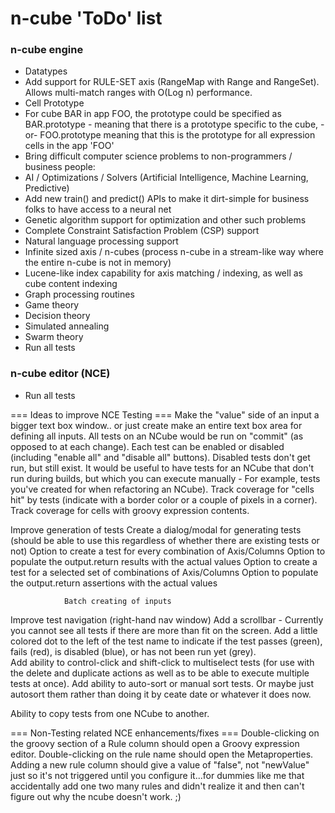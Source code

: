 n-cube 'ToDo' list
======
### n-cube engine
* Datatypes
 * Add support for RULE-SET axis (RangeMap with Range and RangeSet).  Allows multi-match ranges with O(Log n) performance.
* Cell Prototype
 * For cube BAR in app FOO, the prototype could be specified as BAR.prototype - meaning that there is a prototype specific to the cube, -or-
   FOO.prototype meaning that this is the prototype for all expression cells in the app 'FOO' 
* Bring difficult computer science problems to non-programmers / business people:
 * AI / Optimizations / Solvers (Artificial Intelligence, Machine Learning, Predictive)
  * Add new train() and predict() APIs to make it dirt-simple for business folks to have access to a neural net
  * Genetic algorithm support for optimization and other such problems
  * Complete Constraint Satisfaction Problem (CSP) support
  * Natural language processing support
 * Infinite sized axis / n-cubes (process n-cube in a stream-like way where the entire n-cube is not in memory)
 * Lucene-like index capability for axis matching / indexing, as well as cube content indexing
 * Graph processing routines
 * Game theory
 * Decision theory
 * Simulated annealing
 * Swarm theory
 * Run all tests

### n-cube editor (NCE)
* Run all tests


=== Ideas to improve NCE Testing ===
Make the "value" side of an input a bigger text box window.. or just create make an entire text box area for defining all inputs.
All tests on an NCube would be run on "commit" (as opposed to at each change).
Each test can be enabled or disabled (including "enable all" and "disable all" buttons).  Disabled tests don't get run, but still exist.  It would be useful to have tests for an NCube that don't run during builds, but which you can execute manually - For example, tests you've created for when refactoring an NCube).
Track coverage for "cells hit" by tests (indicate with a border color or a couple of pixels in a corner).
Track coverage for cells with groovy expression contents.
 
Improve generation of tests
                Create a dialog/modal for generating tests (should be able to use this regardless of whether there are existing tests or not)
                                Option to create a test for every combination of Axis/Columns
                                                Option to populate the output.return results with the actual values
                                Option to create a test for a selected set of combinations of Axis/Columns
                                                Option to populate the output.return assertions with the actual values
                               
                Batch creating of inputs
 
 
Improve test navigation (right-hand nav window)
                Add a scrollbar  - Currently you cannot see all tests if there are more than fit on the screen.
                Add a little colored dot to the left of the test name to indicate if the test passes (green), fails (red), is disabled (blue), or has not been run yet (grey).   
                Add ability to control-click and shift-click to multiselect tests (for use with the delete and duplicate actions as well as to be able to execute multiple tests at once).
                Add ability to auto-sort or manual sort tests.  Or maybe just autosort them rather than doing it by ceate date or whatever it does now.
 
Ability to copy tests from one NCube to another.
 
=== Non-Testing related NCE enhancements/fixes ===
Double-clicking on the groovy section of a Rule column should open a Groovy expression editor.  Double-clicking on the rule name should open the Metaproperties.
Adding a new rule column should give a value of "false", not "newValue" just so it's not triggered until you configure it...for dummies like me that accidentally add one two many rules and didn't realize it and then can't figure out why the ncube doesn't work. ;)